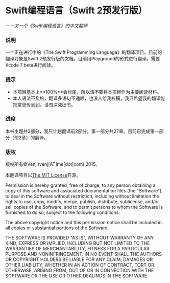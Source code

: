 # Swift编程语言（Swift 2预发行版）
*－－又一个《Swift编程语言》的中文翻译*

### 说明

一个正在进行中的《The Swift Programming Language》的翻译项目。目前的翻译对象是Swift 2预发行版的文档。目前用Playground的形式进行翻译。需要Xcode 7 beta进行阅读。

### 提示

- 本项目基本上**100%**会烂尾，所以请不要将本项目作为主要阅读材料。
- 本人语法不及格，翻译多语句不通顺，也没人给我校稿，我只希望我的翻译能把意思传到到，请勿深究细节。

### 进度

本书主题共3部分，我只计划翻译前2部分。第一部分共27章。目前已完成第一部分（前2章）的翻译。

### 版权

版权所有©️Venj (venj[AT]me[dot]com) 2015。 

本翻译项目以[The MIT License](http://opensource.org/licenses/MIT)开源。

Permission is hereby granted, free of charge, to any person obtaining a copy of this software and associated documentation files (the "Software"), to deal in the Software without restriction, including without limitation the rights to use, copy, modify, merge, publish, distribute, sublicense, and/or sell copies of the Software, and to permit persons to whom the Software is furnished to do so, subject to the following conditions:

The above copyright notice and this permission notice shall be included in all copies or substantial portions of the Software.

THE SOFTWARE IS PROVIDED "AS IS", WITHOUT WARRANTY OF ANY KIND, EXPRESS OR IMPLIED, INCLUDING BUT NOT LIMITED TO THE WARRANTIES OF MERCHANTABILITY, FITNESS FOR A PARTICULAR PURPOSE AND NONINFRINGEMENT. IN NO EVENT SHALL THE AUTHORS OR COPYRIGHT HOLDERS BE LIABLE FOR ANY CLAIM, DAMAGES OR OTHER LIABILITY, WHETHER IN AN ACTION OF CONTRACT, TORT OR OTHERWISE, ARISING FROM, OUT OF OR IN CONNECTION WITH THE SOFTWARE OR THE USE OR OTHER DEALINGS IN THE SOFTWARE.

